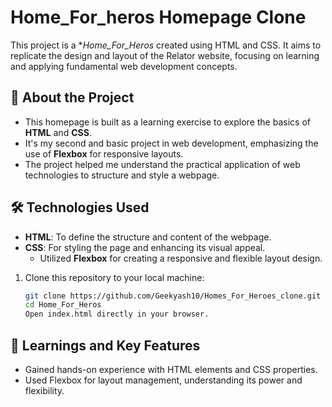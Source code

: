 # Home_For_heros Homepage Clone

This project is a **Home_For_Heros* created using HTML and CSS. It aims to replicate the design and layout of the Relator website, focusing on learning and applying fundamental web development concepts.

## 🚀 About the Project

- This homepage is built as a learning exercise to explore the basics of **HTML** and **CSS**.
- It's my second and basic project in web development, emphasizing the use of **Flexbox** for responsive layouts.
- The project helped me understand the practical application of web technologies to structure and style a webpage.

## 🛠️ Technologies Used

- **HTML**: To define the structure and content of the webpage.
- **CSS**: For styling the page and enhancing its visual appeal.
  - Utilized **Flexbox** for creating a responsive and flexible layout design.


1. Clone this repository to your local machine:
   ```bash
   git clone https://github.com/Geekyash10/Homes_For_Heroes_clone.git
   cd Home_For_Heros
   Open index.html directly in your browser.

## 📖 Learnings and Key Features
- Gained hands-on experience with HTML elements and CSS properties.
- Used Flexbox for layout management, understanding its power and flexibility.
